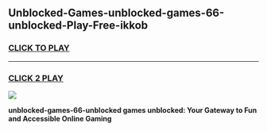 
## Unblocked-Games-unblocked-games-66-unblocked-Play-Free-ikkob
<h3>
<a href="https://premium76.site?title=unblocked-games-66-unblocked&ref=10A">CLICK TO PLAY</a></h3>
<hr>

<h3>
<a href="https://premium76.site?title=unblocked-games-66-unblocked&ref=10A">CLICK 2 PLAY</a>
  
</h3>

<a href="https://premium76.site?title=unblocked-games-66-unblocked&ref=10A"><img src="https://clearcache.store/games.png"></a>


**unblocked-games-66-unblocked games unblocked: Your Gateway to Fun and Accessible Online Gaming**
